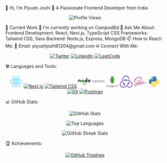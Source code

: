 👋 Hi, I'm Piyush Joshi
🚀 A Passionate Frontend Developer from India
<p align="center"> <img src="https://komarev.com/ghpvc/?username=piyush0049&label=Profile%20views&color=0e75b6&style=flat-square" alt="Profile Views" /> </p>
🔭 Current Work
🌟 I'm currently working on CampusBid
💬 Ask Me About:
Frontend Development: React, Next.js, TypeScript
CSS Frameworks: Tailwind CSS, Sass
Backend: Node.js, Express, MongoDB
📫 How to Reach Me:
📧 Email: piyushjoshi81204@gmail.com
🌐 Connect With Me:
<p align="center"> <a href="https://twitter.com/piyushj17146399" target="_blank"><img src="https://img.shields.io/badge/Twitter-%231DA1F2.svg?style=for-the-badge&logo=twitter&logoColor=white" alt="Twitter" /></a> <a href="https://linkedin.com/in/piyush-joshi-324778254" target="_blank"><img src="https://img.shields.io/badge/LinkedIn-%230077B5.svg?style=for-the-badge&logo=linkedin&logoColor=white" alt="LinkedIn" /></a> <a href="https://leetcode.com/u/darkhawk49/" target="_blank"><img src="https://img.shields.io/badge/LeetCode-%23FFA116.svg?style=for-the-badge&logo=leetcode&logoColor=white" alt="LeetCode" /></a> </p>
🛠️ Languages and Tools:
<p align="center"> <a href="https://reactjs.org/" target="_blank"><img src="https://raw.githubusercontent.com/devicons/devicon/master/icons/react/react-original.svg" alt="React" width="40" height="40" /></a> <a href="https://nextjs.org/" target="_blank"><img src="https://cdn.worldvectorlogo.com/logos/nextjs-2.svg" alt="Next.js" width="40" height="40" /></a> <a href="https://tailwindcss.com/" target="_blank"><img src="https://www.vectorlogo.zone/logos/tailwindcss/tailwindcss-icon.svg" alt="Tailwind CSS" width="40" height="40" /></a> <a href="https://nodejs.org" target="_blank"><img src="https://raw.githubusercontent.com/devicons/devicon/master/icons/nodejs/nodejs-original-wordmark.svg" alt="Node.js" width="40" height="40" /></a> <a href="https://expressjs.com" target="_blank"><img src="https://raw.githubusercontent.com/devicons/devicon/master/icons/express/express-original-wordmark.svg" alt="Express" width="40" height="40" /></a> <a href="https://www.mongodb.com/" target="_blank"><img src="https://raw.githubusercontent.com/devicons/devicon/master/icons/mongodb/mongodb-original-wordmark.svg" alt="MongoDB" width="40" height="40" /></a> <a href="https://redux.js.org" target="_blank"><img src="https://raw.githubusercontent.com/devicons/devicon/master/icons/redux/redux-original.svg" alt="Redux" width="40" height="40" /></a> <a href="https://sass-lang.com/" target="_blank"><img src="https://raw.githubusercontent.com/devicons/devicon/master/icons/sass/sass-original.svg" alt="Sass" width="40" height="40" /></a> <a href="https://www.python.org" target="_blank"><img src="https://raw.githubusercontent.com/devicons/devicon/master/icons/python/python-original.svg" alt="Python" width="40" height="40" /></a> <a href="https://git-scm.com/" target="_blank"><img src="https://www.vectorlogo.zone/logos/git-scm/git-scm-icon.svg" alt="Git" width="40" height="40" /></a> <a href="https://postman.com" target="_blank"><img src="https://www.vectorlogo.zone/logos/getpostman/getpostman-icon.svg" alt="Postman" width="40" height="40" /></a> </p>
📊 GitHub Stats:
<p align="center"> <img src="https://github-readme-stats.vercel.app/api?username=piyush0049&show_icons=true&theme=radical" alt="GitHub Stats" /> </p> <p align="center"> <img src="https://github-readme-stats.vercel.app/api/top-langs?username=piyush0049&show_icons=true&locale=en&layout=compact&theme=radical" alt="Top Languages" /> </p> <p align="center"> <img src="https://github-readme-streak-stats.herokuapp.com/?user=piyush0049&theme=radical" alt="GitHub Streak Stats" /> </p>
🏆 Achievements:
<p align="center"> <a href="https://github.com/ryo-ma/github-profile-trophy"><img src="https://github-profile-trophy.vercel.app/?username=piyush0049&theme=radical&no-frame=true" alt="GitHub Trophies" /></a> </p>
